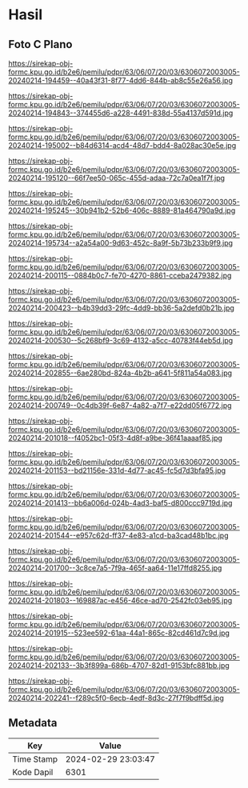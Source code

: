 # Hasil

## Foto C Plano

https://sirekap-obj-formc.kpu.go.id/b2e6/pemilu/pdpr/63/06/07/20/03/6306072003005-20240214-194459--40a43f31-8f77-4dd6-844b-ab8c55e26a56.jpg

https://sirekap-obj-formc.kpu.go.id/b2e6/pemilu/pdpr/63/06/07/20/03/6306072003005-20240214-194843--374455d6-a228-4491-838d-55a4137d591d.jpg

https://sirekap-obj-formc.kpu.go.id/b2e6/pemilu/pdpr/63/06/07/20/03/6306072003005-20240214-195002--b84d6314-acd4-48d7-bdd4-8a028ac30e5e.jpg

https://sirekap-obj-formc.kpu.go.id/b2e6/pemilu/pdpr/63/06/07/20/03/6306072003005-20240214-195120--66f7ee50-065c-455d-adaa-72c7a0ea1f7f.jpg

https://sirekap-obj-formc.kpu.go.id/b2e6/pemilu/pdpr/63/06/07/20/03/6306072003005-20240214-195245--30b941b2-52b6-406c-8889-81a464790a9d.jpg

https://sirekap-obj-formc.kpu.go.id/b2e6/pemilu/pdpr/63/06/07/20/03/6306072003005-20240214-195734--a2a54a00-9d63-452c-8a9f-5b73b233b9f9.jpg

https://sirekap-obj-formc.kpu.go.id/b2e6/pemilu/pdpr/63/06/07/20/03/6306072003005-20240214-200115--0884b0c7-fe70-4270-8861-cceba2479382.jpg

https://sirekap-obj-formc.kpu.go.id/b2e6/pemilu/pdpr/63/06/07/20/03/6306072003005-20240214-200423--b4b39dd3-29fc-4dd9-bb36-5a2defd0b21b.jpg

https://sirekap-obj-formc.kpu.go.id/b2e6/pemilu/pdpr/63/06/07/20/03/6306072003005-20240214-200530--5c268bf9-3c69-4132-a5cc-40783f44eb5d.jpg

https://sirekap-obj-formc.kpu.go.id/b2e6/pemilu/pdpr/63/06/07/20/03/6306072003005-20240214-202855--6ae280bd-824a-4b2b-a641-5f811a54a083.jpg

https://sirekap-obj-formc.kpu.go.id/b2e6/pemilu/pdpr/63/06/07/20/03/6306072003005-20240214-200749--0c4db39f-6e87-4a82-a7f7-e22dd05f6772.jpg

https://sirekap-obj-formc.kpu.go.id/b2e6/pemilu/pdpr/63/06/07/20/03/6306072003005-20240214-201018--f4052bc1-05f3-4d8f-a9be-36f41aaaaf85.jpg

https://sirekap-obj-formc.kpu.go.id/b2e6/pemilu/pdpr/63/06/07/20/03/6306072003005-20240214-201153--bd21156e-331d-4d77-ac45-fc5d7d3bfa95.jpg

https://sirekap-obj-formc.kpu.go.id/b2e6/pemilu/pdpr/63/06/07/20/03/6306072003005-20240214-201413--bb6a006d-024b-4ad3-baf5-d800ccc9719d.jpg

https://sirekap-obj-formc.kpu.go.id/b2e6/pemilu/pdpr/63/06/07/20/03/6306072003005-20240214-201544--e957c62d-ff37-4e83-a1cd-ba3cad48b1bc.jpg

https://sirekap-obj-formc.kpu.go.id/b2e6/pemilu/pdpr/63/06/07/20/03/6306072003005-20240214-201700--3c8ce7a5-7f9a-465f-aa64-11e17ffd8255.jpg

https://sirekap-obj-formc.kpu.go.id/b2e6/pemilu/pdpr/63/06/07/20/03/6306072003005-20240214-201803--169887ac-e456-46ce-ad70-2542fc03eb95.jpg

https://sirekap-obj-formc.kpu.go.id/b2e6/pemilu/pdpr/63/06/07/20/03/6306072003005-20240214-201915--523ee592-61aa-44a1-865c-82cd461d7c9d.jpg

https://sirekap-obj-formc.kpu.go.id/b2e6/pemilu/pdpr/63/06/07/20/03/6306072003005-20240214-202133--3b3f899a-686b-4707-82d1-9153bfc881bb.jpg

https://sirekap-obj-formc.kpu.go.id/b2e6/pemilu/pdpr/63/06/07/20/03/6306072003005-20240214-202241--f289c5f0-6ecb-4edf-8d3c-27f7f9bdff5d.jpg


## Metadata

| Key        | Value               |
| ---------- | ------------------- |
| Time Stamp | 2024-02-29 23:03:47 |
| Kode Dapil | 6301                |



